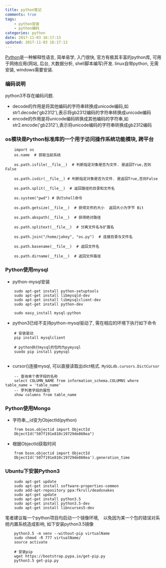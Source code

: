 ```yaml
---
title: python笔记
comments: true
tags: 
    - python安装
    - python编码 
categories: python
date: 2017-11-03 16:17:13
updated: 2017-11-03 16:17:13
---
```



[Python](https://www.python.org/)是一种解释性语言, 简单易学, 入门很快, 官方有极其丰富的python库, 可用于网络应用(网站, 后台, 大数据分析, shell脚本编写)开发. linux自带python, 无需安装, windows需要安装.

### 编码说明
python3不存在编码问题.
* decode的作用是将其他编码的字符串转换成unicode编码,如str1.decode('gb2312'),表示将gb2312编码的字符串转换成unicode编码
* encode的作用是将unicode编码转换成其他编码的字符串,如str2.encode('gb2312'),表示将unicode编码的字符串转换成gb2312编码
<!-- more -->

### os模块是Python标准库的一个用于访问操作系统功能模块, 跨平台
```
    import os
    os.name  # 获取当前系统
    
    os.path.isfile(__file__)  # 判断指定对象是否为文件. 是返回True,否则False
    
    os.path.isdir(__file__) # 判断指定对象是否为文件. 是返回True,否则False
    
    os.path.split(__file__)  # 返回路径的目录和文件名
    
    os.system("pwd") # 执行shell命令
    
    os.path.getsize(__file__)  # 获得文件的大小  返回大小为字节 Bit
    
    os.path.abspath(__file__)  # 获得绝对路径
    
    os.path.splitext(__file__)  # 分离文件名与扩展名
    
    os.path.join("/home/jakey", "os.py")  # 连接目录与文件名
    
    os.path.basename(__file__)  # 返回文件名
    
    os.path.dirname(__file__)  # 返回文件路径
```
### Python使用mysql
- python-mysql安装
```
    sudo apt-get install python-setuptools
    sudo apt-get install libmysqld-dev 
    sudo apt-get install libmysqlclient-dev 
    sudo apt-get install python-dev 
    
    sudo easy_install mysql-python
```
- python3已经不支持python-mysql驱动了, 需在相应的环境下执行如下命令
```
    # 安装驱动
    pip install mysqlclient
    
    # python执行mysql的包均为pymysql
    suodo pip install pymysql
    
```
- cursor()连接mysql, 可以直接读取出dict格式. `MySQLdb.cursors.DictCursor`
```
    -- 查询单个表字段的名称
    select COLUMN_NAME from information_schema.COLUMNS where table_name = 'table_name'
    -- 罗列表字段的属性
    show columns from table_name
```
### Python使用Mongo
- 字符串__id变为ObjectId(python)
```
    from bson.objectid import ObjectId 
    ObjectId("507f191e810c19729de860ea")
```
- 根据ObjectId获取时间
```
    from bson.objectid import ObjectId
    ObjectId('507f191e810c19729de860ea').generation_time
```

### Ubuntu下安装Python3
```
    sudo apt-get update
    sudo apt-get install software-properties-common
    sudo add-apt-repository ppa:fkrull/deadsnakes
    sudo apt-get update
    sudo apt-get install python3.5
    sudo apt-get install python3.5-dev
    sudo apt-get install libncurses5-dev
```
笔者建议每一个python项目均启动一个镜像环境,　以免因为某一个包的错误对系统内置系统造成影响, 如下安装python3.5镜像
```
    python3.5 -m venv --without-pip virtualName 
    sudo chmod -R 777 virtualName/ 
    source activate
    
    # 安装pip
    wget https://bootstrap.pypa.io/get-pip.py
    python3.5 get-pip.py
```


